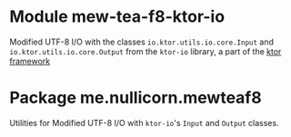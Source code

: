 # Module mew-tea-f8-ktor-io

Modified UTF-8 I/O with the classes `io.ktor.utils.io.core.Input` and `io.ktor.utils.io.core.Output` from the `ktor-io`
library, a part of the [ktor framework](https://github.com/ktorio/ktor)

# Package me.nullicorn.mewteaf8

Utilities for Modified UTF-8 I/O with `ktor-io`'s `Input` and `Output` classes.